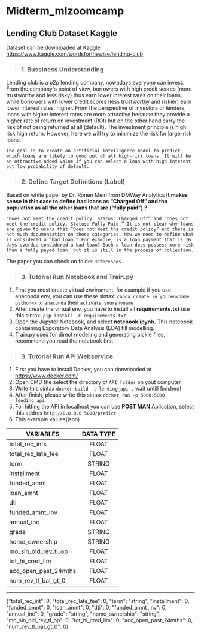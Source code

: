 # Midterm_mlzoomcamp
## Lending Club Dataset Kaggle
Dataset can be downloaded at Kaggle https://www.kaggle.com/wordsforthewise/lending-club

> ### 1. Bussiness Understanding
Lending club is a p2p lending company, nowadays everyone can invest. From the company's point of view, borrowers with high credit scores (more trustworthy and less risky) thus earn lower interest rates on their loans, while borrowers with lower credit scores (less trustworthy and riskier) earn lower interest rates. higher. From the perspective of investors or lenders, loans with higher interest rates are more attractive because they provide a higher rate of return on investment (ROI) but on the other hand carry the risk of not being returned at all (default). The investment principle is high risk high return. However, here we will try to minimize the risk for large-risk loans. 

```The goal is to create an artificial intelligence model to predict which loans are likely to good out of all high-risk loans. It will be an attractive added value if you can select a loan with high interest but low probability of default.```


> ### 2. Define Target Definitions (Label)
Based on white paper by Dr. Ronen Meiri from DMWay Analytics **It makes sense in this case to define bad loans as “Charged Off” and the population as all the other loans that are (“fully paid”).?**

```“Does not meet the credit policy. Status: Charged Off” and “Does not meet the credit policy. Status: Fully Paid.” It is not clear why loans are given to users that “Does not meet the credit policy” and there is not much documentation on these categories. Now we need to define what is considered a “bad loan.” For example, is a loan payment that is 16 days overdue considered a bad loan? Such a loan does possess more risk than a fully payed loan, but it is still in the process of collection.```

The paper you can check on folder ```References.```

> ### 3. Tutorial Run Notebook and Train.py
1. First you must create virtual enviroment, for example if you use anaconda env, you can use these sintax: ```conda create -n yourenvname python=x.x anaconda``` then ```activate yourenvname```
2. After create the virtual env, you have to install all **requirements.txt** use this sintax: ```pip install -r requirements.txt```
3. Open the Jupyter Notebook, and select **notebook.ipynb.** This notebook containing Exporatory Data Analysis (EDA) till modelling.
4. Train.py used for direct modeling and generating pickle files, i recommend you read the notebook first.

> ### 3. Tutorial Run API Webservice
1. First you have to install Docker, you can donwloaded at https://www.docker.com/
2. Open CMD the select the directory of ```API folder``` on yout computer
3. Write this sintax ```docker build -t lending_api .``` wait untill finished!
4. After finish, please write this sintax ```docker run -p 5000:5000 lending_api```
5. For hitting the API in localhost you can use **POST MAN** Aplication, select this addres ```http://0.0.0.0:5000/predict```
6. This example values(json)

| VARIABLES        | DATA TYPE           |
| ------------- |:-------------:| 
| total_rec_ints      | FLOAT | 
| total_rec_late_fee      | FLOAT      |
| term | STRING      | 
| installment | FLOAT |
| funded_amnt | FLOAT |
| loan_amnt | FLOAT |
| dti | FLOAT |
| funded_amnt_inv | FLOAT |
| annual_inc | FLOAT |
| grade | STRING |
| home_ownership | STRING |
| mo_sin_old_rev_tl_op | FLOAT |
| tot_hi_cred_lim | FLOAT |
| acc_open_past_24mths | FLOAT |
| num_rev_tl_bal_gt_0 | FLOAT |

___

{"total_rec_int": 0,
  "total_rec_late_fee": 0,
  "term": "string",
  "installment": 0,
  "funded_amnt": 0,
  "loan_amnt": 0,
  "dti": 0,
  "funded_amnt_inv": 0,
  "annual_inc": 0,
  "grade": "string",
  "home_ownership": "string",
  "mo_sin_old_rev_tl_op": 0,
  "tot_hi_cred_lim": 0,
  "acc_open_past_24mths": 0,
  "num_rev_tl_bal_gt_0": 0}

